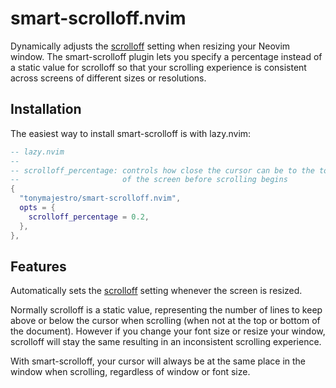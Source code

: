 # smart-scrolloff.nvim
Dynamically adjusts the [scrolloff](https://neovim.io/doc/user/options.html#'scrolloff') setting when resizing your Neovim window. The smart-scrolloff plugin lets you specify a percentage instead of a static value for scrolloff so that your scrolling experience is consistent across screens of different sizes or resolutions.

## Installation
The easiest way to install smart-scrolloff is with lazy.nvim:

```lua
-- lazy.nvim
--
-- scrolloff_percentage: controls how close the cursor can be to the top or bottom
--                       of the screen before scrolling begins
{
  "tonymajestro/smart-scrolloff.nvim",
  opts = {
    scrolloff_percentage = 0.2,
  },
},
```
## Features
Automatically sets the [scrolloff](https://neovim.io/doc/user/options.html#'scrolloff') setting whenever the screen is resized.

Normally scrolloff is a static value, representing the number of lines to keep above or below the cursor when scrolling (when not at the top or bottom of the document). However if you change your font size or resize your window, scrolloff will stay the same resulting in an inconsistent scrolling experience.

With smart-scrolloff, your cursor will always be at the same place in the window when scrolling, regardless of window or font size.
